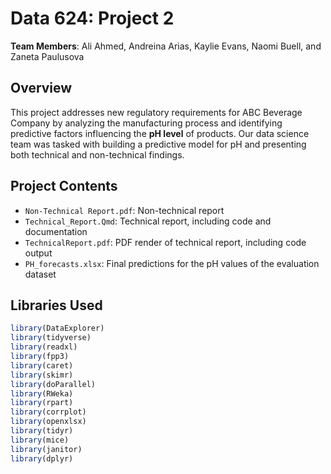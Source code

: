 # Data 624: Project 2

**Team Members**: Ali Ahmed, Andreina Arias, Kaylie Evans, Naomi Buell, and Zaneta Paulusova

## Overview

This project addresses new regulatory requirements for ABC Beverage Company by analyzing the manufacturing process and identifying predictive factors influencing the **pH level** of products. Our data science team was tasked with building a predictive model for pH and presenting both technical and non-technical findings.

## Project Contents

-   `Non-Technical Report.pdf`: Non-technical report
-   `Technical_Report.Qmd`: Technical report, including code and documentation
-   `TechnicalReport.pdf`: PDF render of technical report, including code output
-   `PH_forecasts.xlsx`: Final predictions for the pH values of the evaluation dataset

## Libraries Used

``` r
library(DataExplorer)
library(tidyverse)
library(readxl)
library(fpp3)
library(caret)
library(skimr)
library(doParallel)
library(RWeka)
library(rpart)
library(corrplot)
library(openxlsx)
library(tidyr)
library(mice)
library(janitor)
library(dplyr)
```
